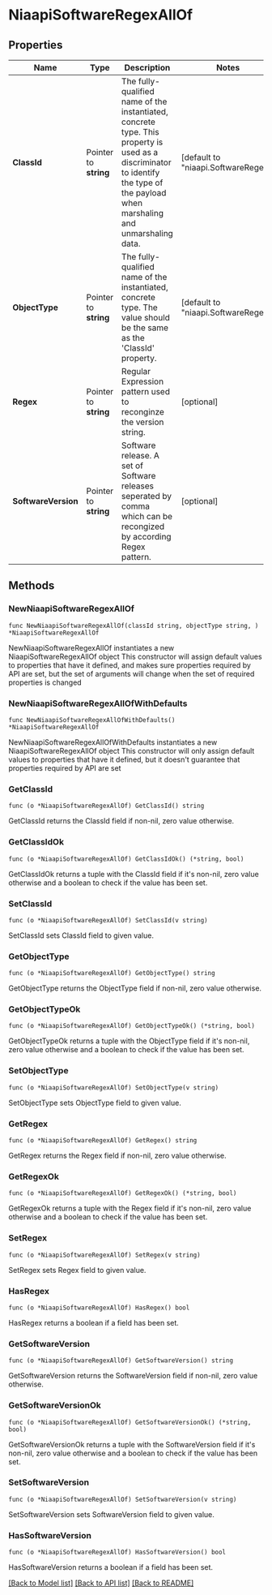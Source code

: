 # NiaapiSoftwareRegexAllOf

## Properties

Name | Type | Description | Notes
------------ | ------------- | ------------- | -------------
**ClassId** | Pointer to **string** | The fully-qualified name of the instantiated, concrete type. This property is used as a discriminator to identify the type of the payload when marshaling and unmarshaling data. | [default to "niaapi.SoftwareRegex"]
**ObjectType** | Pointer to **string** | The fully-qualified name of the instantiated, concrete type. The value should be the same as the &#39;ClassId&#39; property. | [default to "niaapi.SoftwareRegex"]
**Regex** | Pointer to **string** | Regular Expression pattern used to reconginze the version string. | [optional] 
**SoftwareVersion** | Pointer to **string** | Software release. A set of Software releases seperated by comma which can be recongized by according Regex pattern. | [optional] 

## Methods

### NewNiaapiSoftwareRegexAllOf

`func NewNiaapiSoftwareRegexAllOf(classId string, objectType string, ) *NiaapiSoftwareRegexAllOf`

NewNiaapiSoftwareRegexAllOf instantiates a new NiaapiSoftwareRegexAllOf object
This constructor will assign default values to properties that have it defined,
and makes sure properties required by API are set, but the set of arguments
will change when the set of required properties is changed

### NewNiaapiSoftwareRegexAllOfWithDefaults

`func NewNiaapiSoftwareRegexAllOfWithDefaults() *NiaapiSoftwareRegexAllOf`

NewNiaapiSoftwareRegexAllOfWithDefaults instantiates a new NiaapiSoftwareRegexAllOf object
This constructor will only assign default values to properties that have it defined,
but it doesn't guarantee that properties required by API are set

### GetClassId

`func (o *NiaapiSoftwareRegexAllOf) GetClassId() string`

GetClassId returns the ClassId field if non-nil, zero value otherwise.

### GetClassIdOk

`func (o *NiaapiSoftwareRegexAllOf) GetClassIdOk() (*string, bool)`

GetClassIdOk returns a tuple with the ClassId field if it's non-nil, zero value otherwise
and a boolean to check if the value has been set.

### SetClassId

`func (o *NiaapiSoftwareRegexAllOf) SetClassId(v string)`

SetClassId sets ClassId field to given value.


### GetObjectType

`func (o *NiaapiSoftwareRegexAllOf) GetObjectType() string`

GetObjectType returns the ObjectType field if non-nil, zero value otherwise.

### GetObjectTypeOk

`func (o *NiaapiSoftwareRegexAllOf) GetObjectTypeOk() (*string, bool)`

GetObjectTypeOk returns a tuple with the ObjectType field if it's non-nil, zero value otherwise
and a boolean to check if the value has been set.

### SetObjectType

`func (o *NiaapiSoftwareRegexAllOf) SetObjectType(v string)`

SetObjectType sets ObjectType field to given value.


### GetRegex

`func (o *NiaapiSoftwareRegexAllOf) GetRegex() string`

GetRegex returns the Regex field if non-nil, zero value otherwise.

### GetRegexOk

`func (o *NiaapiSoftwareRegexAllOf) GetRegexOk() (*string, bool)`

GetRegexOk returns a tuple with the Regex field if it's non-nil, zero value otherwise
and a boolean to check if the value has been set.

### SetRegex

`func (o *NiaapiSoftwareRegexAllOf) SetRegex(v string)`

SetRegex sets Regex field to given value.

### HasRegex

`func (o *NiaapiSoftwareRegexAllOf) HasRegex() bool`

HasRegex returns a boolean if a field has been set.

### GetSoftwareVersion

`func (o *NiaapiSoftwareRegexAllOf) GetSoftwareVersion() string`

GetSoftwareVersion returns the SoftwareVersion field if non-nil, zero value otherwise.

### GetSoftwareVersionOk

`func (o *NiaapiSoftwareRegexAllOf) GetSoftwareVersionOk() (*string, bool)`

GetSoftwareVersionOk returns a tuple with the SoftwareVersion field if it's non-nil, zero value otherwise
and a boolean to check if the value has been set.

### SetSoftwareVersion

`func (o *NiaapiSoftwareRegexAllOf) SetSoftwareVersion(v string)`

SetSoftwareVersion sets SoftwareVersion field to given value.

### HasSoftwareVersion

`func (o *NiaapiSoftwareRegexAllOf) HasSoftwareVersion() bool`

HasSoftwareVersion returns a boolean if a field has been set.


[[Back to Model list]](../README.md#documentation-for-models) [[Back to API list]](../README.md#documentation-for-api-endpoints) [[Back to README]](../README.md)


